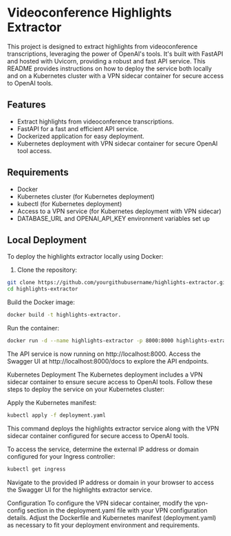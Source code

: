 # Videoconference Highlights Extractor

This project is designed to extract highlights from videoconference transcriptions, leveraging the power of OpenAI's tools. It's built with FastAPI and hosted with Uvicorn, providing a robust and fast API service. This README provides instructions on how to deploy the service both locally and on a Kubernetes cluster with a VPN sidecar container for secure access to OpenAI tools.

## Features

- Extract highlights from videoconference transcriptions.
- FastAPI for a fast and efficient API service.
- Dockerized application for easy deployment.
- Kubernetes deployment with VPN sidecar container for secure OpenAI tool access.

## Requirements

- Docker
- Kubernetes cluster (for Kubernetes deployment)
- kubectl (for Kubernetes deployment)
- Access to a VPN service (for Kubernetes deployment with VPN sidecar)
- DATABASE_URL and OPENAI_API_KEY environment variables set up

## Local Deployment

To deploy the highlights extractor locally using Docker:

1. Clone the repository:

```bash
git clone https://github.com/yourgithubusername/highlights-extractor.git
cd highlights-extractor
```

Build the Docker image:
```bash
docker build -t highlights-extractor.
```
Run the container:
```bash
docker run -d --name highlights-extractor -p 8000:8000 highlights-extractor
```
The API service is now running on http://localhost:8000.
Access the Swagger UI at http://localhost:8000/docs to explore the API endpoints.

Kubernetes Deployment
The Kubernetes deployment includes a VPN sidecar container to ensure secure access to OpenAI tools. Follow these steps to deploy the service on your Kubernetes cluster:

Apply the Kubernetes manifest:
```bash
kubectl apply -f deployment.yaml
```
This command deploys the highlights extractor service along with the VPN sidecar container configured for secure access to OpenAI tools.

To access the service, determine the external IP address or domain configured for your Ingress controller:
```bash
kubectl get ingress
```
Navigate to the provided IP address or domain in your browser to access the Swagger UI for the highlights extractor service.

Configuration
To configure the VPN sidecar container, modify the vpn-config section in the deployment.yaml file with your VPN configuration details.
Adjust the Dockerfile and Kubernetes manifest (deployment.yaml) as necessary to fit your deployment environment and requirements.



